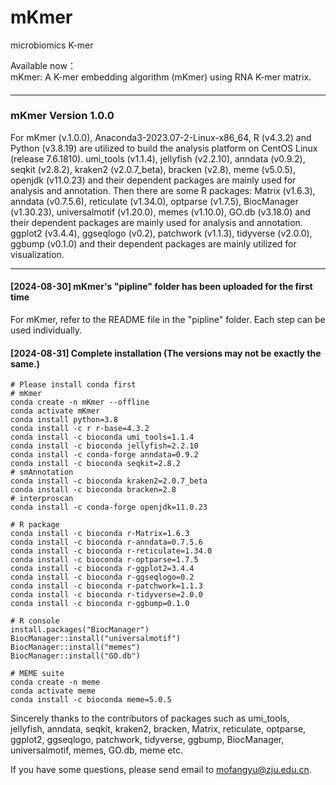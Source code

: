# mKmer
microbiomics  K-mer  
    
Available now：    
mKmer: A K-mer embedding algorithm (mKmer) using RNA K-mer matrix.        

#### ####
#### ####
------------------------------------------------------------------------------------------------------------------------------------------
#### ####
#### ####
### mKmer Version 1.0.0 ###

For mKmer (v.1.0.0), Anaconda3-2023.07-2-Linux-x86_64, R (v4.3.2) and Python (v3.8.19) are utilized to build the analysis platform on CentOS Linux (release 7.6.1810). umi_tools (v1.1.4), jellyfish (v2.2.10), anndata (v0.9.2), seqkit (v2.8.2), kraken2 (v2.0.7_beta), bracken (v2.8), meme (v5.0.5), openjdk (v11.0.23) and their dependent packages are mainly used for analysis and annotation. Then there are some R packages: Matrix (v1.6.3), anndata (v0.7.5.6), reticulate (v1.34.0), optparse (v1.7.5), BiocManager (v1.30.23), universalmotif (v1.20.0), memes (v1.10.0), GO.db (v3.18.0) and their dependent packages are mainly used for analysis and annotation. ggplot2 (v3.4.4), ggseqlogo (v0.2), patchwork (v1.1.3), tidyverse (v2.0.0), ggbump (v0.1.0) and their dependent packages are mainly utilized for visualization.

---
#### [2024-08-30] mKmer's "pipline" folder has been uploaded for the first time ####
For mKmer, refer to the README file in the "pipline" folder. Each step can be used individually.

#### [2024-08-31] Complete installation (The versions may not be exactly the same.) ####
```
# Please install conda first
# mKmer
conda create -n mKmer --offline
conda activate mKmer
conda install python=3.8
conda install -c r r-base=4.3.2
conda install -c bioconda umi_tools=1.1.4
conda install -c bioconda jellyfish=2.2.10
conda install -c conda-forge anndata=0.9.2
conda install -c bioconda seqkit=2.8.2
# smAnnotation
conda install -c bioconda kraken2=2.0.7_beta
conda install -c bioconda bracken=2.8
# interproscan
conda install -c conda-forge openjdk=11.0.23
```
```
# R package
conda install -c bioconda r-Matrix=1.6.3
conda install -c bioconda r-anndata=0.7.5.6
conda install -c bioconda r-reticulate=1.34.0
conda install -c bioconda r-optparse=1.7.5
conda install -c bioconda r-ggplot2=3.4.4
conda install -c bioconda r-ggseqlogo=0.2
conda install -c bioconda r-patchwork=1.1.3
conda install -c bioconda r-tidyverse=2.0.0
conda install -c bioconda r-ggbump=0.1.0
```
```
# R console
install.packages("BiocManager")
BiocManager::install("universalmotif")
BiocManager::install("memes")
BiocManager::install("GO.db")
```
```
# MEME suite
conda create -n meme
conda activate meme
conda install -c bioconda meme=5.0.5
```

Sincerely thanks to the contributors of packages such as umi_tools, jellyfish, anndata, seqkit, kraken2, bracken, Matrix, reticulate, optparse, ggplot2, ggseqlogo, patchwork, tidyverse, ggbump, BiocManager, universalmotif, memes, GO.db, meme etc.    

If you have some questions, please send email to mofangyu@zju.edu.cn.    
